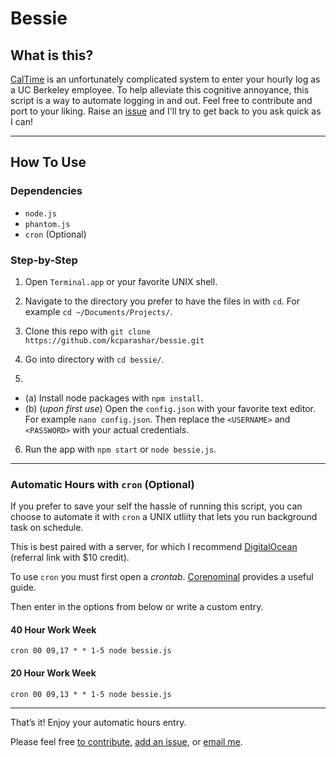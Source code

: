 # Bessie

## What is this?
[CalTime](caltimeprod.berkeley.edu) is an unfortunately complicated system to enter your hourly log as a UC Berkeley employee. To help alleviate this cognitive annoyance, this script is a way to automate logging in and out. Feel free to contribute and port to your liking. Raise an [issue](https://github.com/kcparashar/bessie/issues/new) and I'll try to get back to you ask quick as I can!

---
## How To Use
### Dependencies
- `node.js`
- `phantom.js`
- `cron` (Optional)


### Step-by-Step
1. Open `Terminal.app` or your favorite UNIX shell.

2. Navigate to the directory you prefer to have the files in with `cd`. For example `cd ~/Documents/Projects/`.
3. Clone this repo with `git clone https://github.com/kcparashar/bessie.git`
4. Go into directory with `cd bessie/`.
5. 
  - (a) Install node packages with `npm install`.
  - (b) (*upon first use*) Open the `config.json` with your favorite text editor. For example `nano config.json`. Then replace the `<USERNAME>` and `<PASSWORD>` with your actual credentials. 
6. Run the app with `npm start` or `node bessie.js`.

---
### Automatic Hours with `cron` (Optional)
If you prefer to save your self the hassle of running this script, you can choose to automate it with `cron` a UNIX utliity that lets you run background task on schedule. 

This is best paired with a server, for which I recommend [DigitalOcean](https://m.do.co/c/3ad22fa86c99) (referral link with $10 credit). 

To use `cron` you must first open a *crontab*. [Corenominal](https://corenominal.org/2016/05/12/howto-setup-a-crontab-file/) provides a useful guide. 

Then enter in the options from below or write a custom entry. 

#### 40 Hour Work Week
`cron 00 09,17 * * 1-5 node bessie.js`

#### 20 Hour Work Week
`cron 00 09,13 * * 1-5 node bessie.js`

---
That’s it! Enjoy your automatic hours entry. 

Please feel free [to contribute](https://github.com/kcparashar/bessie/pulls), [add an issue](https://github.com/kcparashar/bessie/issues/new), or [email me](mailto:kcparashar+bessie@gmail.com).
